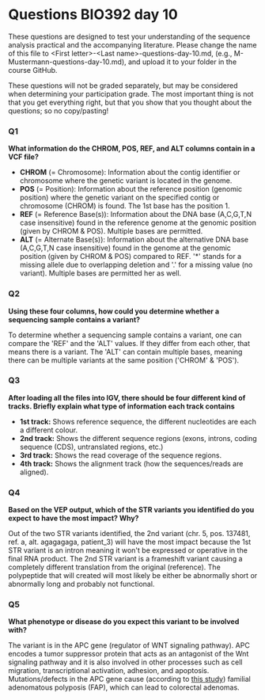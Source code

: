 
# Questions BIO392 day 10
These questions are designed to test your understanding of the sequence analysis practical and the accompanying literature. Please change the name of this file to \<First letter\>-\<Last name\>-questions-day-10.md, (e.g., M-Mustermann-questions-day-10.md), and upload it to your folder in the course GitHub.

These questions will not be graded separately, but may be considered when determining your participation grade. The most important thing is not that you get everything right, but that you show that you thought about the questions; so no copy/pasting!

### Q1
**What information do the CHROM, POS, REF, and ALT columns contain in a VCF file?**

* **CHROM** (= Chromosome): Information about the contig identifier or chromosome where the genetic variant is located in the genome.
* **POS** (= Position): Information about the reference position (genomic position) where the genetic variant on the specified contig or chromosome (CHROM) is found. The 1st base has the position 1.
* **REF** (= Reference Base(s)): Information about the DNA base (A,C,G,T,N case insensitive) found in the reference genome at the genomic position (given by CHROM & POS). Multiple bases are permitted.
* **ALT** (= Alternate Base(s)): Information about the alternative DNA base (A,C,G,T,N case insensitive) found in the genome at the genomic position (given by CHROM & POS) compared to REF. '*' stands for a missing allele due to overlapping deletion and '.' for a missing value (no variant). Multiple bases are permitted her as well.

### Q2
**Using these four columns, how could you determine whether a sequencing sample contains a variant?**

To determine whether a sequencing sample contains a variant, one can compare the 'REF' and the 'ALT' values. If they differ from each other, that means there is a variant. The 'ALT' can contain multiple bases, meaning there can be multiple variants at the same position ('CHROM' & 'POS').

### Q3
**After loading all the files into IGV, there should be four different kind of tracks. Briefly explain what type of information each track contains**

* **1st track:** Shows reference sequence, the different nucleotides are each a different colour.
* **2nd track:** Shows the different sequence regions (exons, introns, coding sequence (CDS), untranslated regions, etc.)
* **3rd track:** Shows the read coverage of the sequence regions.
* **4th track:** Shows the alignment track (how the sequences/reads are aligned).

### Q4
**Based on the VEP output, which of the STR variants you identified do you expect to have the most impact? Why?**

Out of the two STR variants identified, the 2nd variant (chr. 5, pos. 137481, ref. a, alt. agagagaga, patient_3) will have the most impact because the 1st STR variant is an intron meaning it won't be expressed or operative in the final RNA product. The 2nd STR variant is a frameshift variant causing a completely different translation from the original (reference). The polypeptide that will created will most likely be either be abnormally short or abnormally long and probably not functional.

### Q5
**What phenotype or disease do you expect this variant to be involved with?**

The variant is in the APC gene (regulator of WNT signaling pathway). APC encodes a tumor suppressor protein that acts as an antagonist of the Wnt signaling pathway and it is also involved in other processes such as cell migration, transcriptional activation, adhesion, and apoptosis. Mutations/defects in the APC gene cause (according to [this study](https://pubmed.ncbi.nlm.nih.gov/10470088/#:~:text=APC%20is%20often%20cited%20as,also%20have%20two%20APC%20mutations.)) familial adenomatous polyposis (FAP), which can lead to colorectal adenomas.
